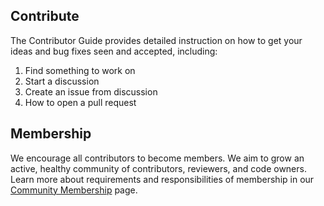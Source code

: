 ## Contribute

The Contributor Guide provides detailed instruction on how to get your ideas and bug fixes seen and accepted, including:
1. Find something to work on
1. Start a discussion
1. Create an issue from discussion
1. How to open a pull request


## Membership

We encourage all contributors to become members. We aim to grow an active, healthy community of contributors, reviewers, and code owners. Learn more about requirements and responsibilities of membership in our [Community Membership] page.


[Project Governance]:/governance.md
[Contributor Guide]: contributors/guide/README.md
[file an issue]:
contributors/guide/first-contribution.md#file-an-issue
[find something to work on]:
contributors/guide/first-contribution.md#find-something-to-work-on
[open a pull request]:
contributors/guide/contributing.md#opening-a-pull-request
[Community Membership]:/community-membership.md


